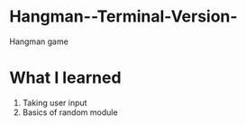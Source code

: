 # Hangman--Terminal-Version-
Hangman game

# What I learned
1. Taking user input
2. Basics of random module
